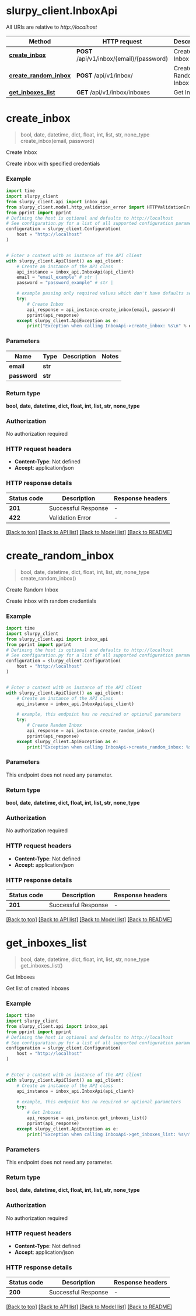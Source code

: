 # slurpy_client.InboxApi

All URIs are relative to *http://localhost*

Method | HTTP request | Description
------------- | ------------- | -------------
[**create_inbox**](InboxApi.md#create_inbox) | **POST** /api/v1/inbox/{email}/{password} | Create Inbox
[**create_random_inbox**](InboxApi.md#create_random_inbox) | **POST** /api/v1/inbox/ | Create Random Inbox
[**get_inboxes_list**](InboxApi.md#get_inboxes_list) | **GET** /api/v1/inbox/inboxes | Get Inboxes


# **create_inbox**
> bool, date, datetime, dict, float, int, list, str, none_type create_inbox(email, password)

Create Inbox

Create inbox with specified credentials

### Example

```python
import time
import slurpy_client
from slurpy_client.api import inbox_api
from slurpy_client.model.http_validation_error import HTTPValidationError
from pprint import pprint
# Defining the host is optional and defaults to http://localhost
# See configuration.py for a list of all supported configuration parameters.
configuration = slurpy_client.Configuration(
    host = "http://localhost"
)


# Enter a context with an instance of the API client
with slurpy_client.ApiClient() as api_client:
    # Create an instance of the API class
    api_instance = inbox_api.InboxApi(api_client)
    email = "email_example" # str | 
    password = "password_example" # str | 

    # example passing only required values which don't have defaults set
    try:
        # Create Inbox
        api_response = api_instance.create_inbox(email, password)
        pprint(api_response)
    except slurpy_client.ApiException as e:
        print("Exception when calling InboxApi->create_inbox: %s\n" % e)
```

### Parameters

Name | Type | Description  | Notes
------------- | ------------- | ------------- | -------------
 **email** | **str**|  |
 **password** | **str**|  |

### Return type

**bool, date, datetime, dict, float, int, list, str, none_type**

### Authorization

No authorization required

### HTTP request headers

 - **Content-Type**: Not defined
 - **Accept**: application/json

### HTTP response details
| Status code | Description | Response headers |
|-------------|-------------|------------------|
**201** | Successful Response |  -  |
**422** | Validation Error |  -  |

[[Back to top]](#) [[Back to API list]](../README.md#documentation-for-api-endpoints) [[Back to Model list]](../README.md#documentation-for-models) [[Back to README]](../README.md)

# **create_random_inbox**
> bool, date, datetime, dict, float, int, list, str, none_type create_random_inbox()

Create Random Inbox

Create inbox with random credentials

### Example

```python
import time
import slurpy_client
from slurpy_client.api import inbox_api
from pprint import pprint
# Defining the host is optional and defaults to http://localhost
# See configuration.py for a list of all supported configuration parameters.
configuration = slurpy_client.Configuration(
    host = "http://localhost"
)


# Enter a context with an instance of the API client
with slurpy_client.ApiClient() as api_client:
    # Create an instance of the API class
    api_instance = inbox_api.InboxApi(api_client)

    # example, this endpoint has no required or optional parameters
    try:
        # Create Random Inbox
        api_response = api_instance.create_random_inbox()
        pprint(api_response)
    except slurpy_client.ApiException as e:
        print("Exception when calling InboxApi->create_random_inbox: %s\n" % e)
```

### Parameters
This endpoint does not need any parameter.

### Return type

**bool, date, datetime, dict, float, int, list, str, none_type**

### Authorization

No authorization required

### HTTP request headers

 - **Content-Type**: Not defined
 - **Accept**: application/json

### HTTP response details
| Status code | Description | Response headers |
|-------------|-------------|------------------|
**201** | Successful Response |  -  |

[[Back to top]](#) [[Back to API list]](../README.md#documentation-for-api-endpoints) [[Back to Model list]](../README.md#documentation-for-models) [[Back to README]](../README.md)

# **get_inboxes_list**
> bool, date, datetime, dict, float, int, list, str, none_type get_inboxes_list()

Get Inboxes

Get list of created inboxes

### Example

```python
import time
import slurpy_client
from slurpy_client.api import inbox_api
from pprint import pprint
# Defining the host is optional and defaults to http://localhost
# See configuration.py for a list of all supported configuration parameters.
configuration = slurpy_client.Configuration(
    host = "http://localhost"
)


# Enter a context with an instance of the API client
with slurpy_client.ApiClient() as api_client:
    # Create an instance of the API class
    api_instance = inbox_api.InboxApi(api_client)

    # example, this endpoint has no required or optional parameters
    try:
        # Get Inboxes
        api_response = api_instance.get_inboxes_list()
        pprint(api_response)
    except slurpy_client.ApiException as e:
        print("Exception when calling InboxApi->get_inboxes_list: %s\n" % e)
```

### Parameters
This endpoint does not need any parameter.

### Return type

**bool, date, datetime, dict, float, int, list, str, none_type**

### Authorization

No authorization required

### HTTP request headers

 - **Content-Type**: Not defined
 - **Accept**: application/json

### HTTP response details
| Status code | Description | Response headers |
|-------------|-------------|------------------|
**200** | Successful Response |  -  |

[[Back to top]](#) [[Back to API list]](../README.md#documentation-for-api-endpoints) [[Back to Model list]](../README.md#documentation-for-models) [[Back to README]](../README.md)

